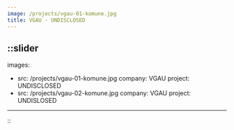 ```yaml
---
image: /projects/vgau-01-komune.jpg
title: VGAU - UNDISCLOSED
---
```


::slider
---
images:
  - src: /projects/vgau-01-komune.jpg
    company: VGAU
    project: UNDISCLOSED
  - src: /projects/vgau-02-komune.jpg
    company: VGAU
    project: UNDISLOSED
---
::
